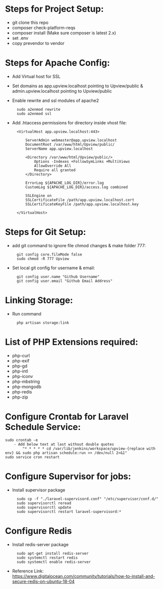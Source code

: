
# Steps for Project Setup:

- git clone this repo
- composer check-platform-reqs
- composer install (Make sure composer is latest 2.x)
- set .env
- copy prevendor to vendor

# Steps for Apache Config:

- Add Virtual host for SSL
- Set domains as app.upview.localhost pointing to Upview/public  & admin.upview.localhost pointing to Upview/public
- Enable rewrite and ssl modules of apache2

		sudo a2enmod rewrite
		sudo a2enmod ssl

- Add .htaccess permissions for directory inside vhost file:

		<VirtualHost app.upview.localhost:443>

			ServerAdmin webmaster@app.upview.localhost
			DocumentRoot /var/www/html/Upview/public/
			ServerName app.upview.localhost

			<Directory /var/www/html/Upview/public/>
				Options -Indexes +FollowSymLinks +MultiViews
				AllowOverride All
				Require all granted
			</Directory>

			ErrorLog ${APACHE_LOG_DIR}/error.log
			CustomLog ${APACHE_LOG_DIR}/access.log combined

			SSLEngine on
			SSLCertificateFile /path/app.upview.localhost.cert
			SSLCertificateKeyFile /path/app.upview.localhost.key

		</VirtualHost>

# Steps for Git Setup:

- add git command to ignore file chmod changes & make folder 777:

	    git config core.fileMode false
    	sudo chmod -R 777 Upview

- Set local git config for username & email:

		git config user.name "Github Username"
		git config user.email "Github Email Address"

# Linking Storage:

- Run command

		php artisan storage:link


# List of PHP Extensions required:

- php-curl
- php-exif
- php-gd
- php-intl
- php-iconv
- php-mbstring
- php-mongodb
- php-redis
- php-zip


# Configure Crontab for Laravel Schedule Service:

	sudo crontab -e
		- Add below text at last without double quotes
			"* * * * * cd /var/lib/jenkins/workspace/upview-{replace with env} && sudo php artisan schedule:run >> /dev/null 2>&1"
	sudo service cron restart


# Configure Supervisor for jobs:

- Install supervisor package

		sudo cp -f "./laravel-supervisord.conf" "/etc/supervisor/conf.d/"
		sudo supervisorctl reread
		sudo supervisorctl update
		sudo supervisorctl restart laravel-supervisord:*


# Configure Redis

- Install redis-server package

		sudo apt-get install redis-server
		sudo systemctl restart redis
		sudo systemctl enable redis-server

- Reference Link: https://www.digitalocean.com/community/tutorials/how-to-install-and-secure-redis-on-ubuntu-18-04
